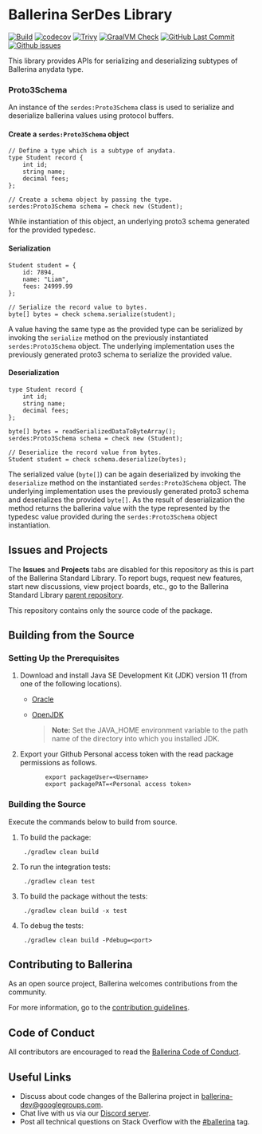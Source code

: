 Ballerina SerDes Library
===================

[![Build](https://github.com/ballerina-platform/module-ballerina-serdes/workflows/Build/badge.svg)](https://github.com/ballerina-platform/module-ballerina-serdes/actions?query=workflow%3ABuild)
[![codecov](https://codecov.io/gh/ballerina-platform/module-ballerina-serdes/branch/main/graph/badge.svg)](https://codecov.io/gh/ballerina-platform/module-ballerina-serdes)
[![Trivy](https://github.com/ballerina-platform/module-ballerina-serdes/actions/workflows/trivy-scan.yml/badge.svg)](https://github.com/ballerina-platform/module-ballerina-serdes/actions/workflows/trivy-scan.yml)
[![GraalVM Check](https://img.shields.io/github/workflow/status/ballerina-platform/module-ballerina-serdes/Build%20with%20bal%20test%20native?label=GraalVM%20Check)](https://github.com/ballerina-platform/module-ballerina-serdes/actions/workflows/build-with-bal-test-native.yml)
[![GitHub Last Commit](https://img.shields.io/github/last-commit/ballerina-platform/module-ballerina-serdes.svg)](https://github.com/ballerina-platform/module-ballerina-serdes/commits/main)
[![Github issues](https://img.shields.io/github/issues/ballerina-platform/ballerina-standard-library/module/serdes.svg?label=Open%20Issues)](https://github.com/ballerina-platform/ballerina-standard-library/labels/module%2Fserdes)


This library provides APIs for serializing and deserializing subtypes of Ballerina anydata type.

### Proto3Schema

An instance of the `serdes:Proto3Schema` class is used to serialize and deserialize ballerina values using protocol buffers.

#### Create a `serdes:Proto3Schema` object

```ballerina
// Define a type which is a subtype of anydata.
type Student record {
    int id;
    string name;
    decimal fees;
};

// Create a schema object by passing the type.
serdes:Proto3Schema schema = check new (Student);
```
While instantiation of this object, an underlying proto3 schema generated for the provided typedesc.

#### Serialization

```ballerina
Student student = {
    id: 7894,
    name: "Liam",
    fees: 24999.99
};

// Serialize the record value to bytes.
byte[] bytes = check schema.serialize(student);
```
A value having the same type as the provided type can be serialized by invoking the `serialize` method on the previously instantiated `serdes:Proto3Schema` object. The underlying implementation uses the previously generated proto3 schema to serialize the provided value.

#### Deserialization

```ballerina
type Student record {
    int id;
    string name;
    decimal fees;
};

byte[] bytes = readSerializedDataToByteArray();
serdes:Proto3Schema schema = check new (Student);

// Deserialize the record value from bytes.
Student student = check schema.deserialize(bytes);
```
The serialized value (`byte[]`) can be again deserialized by invoking the `deserialize` method on the instantiated `serdes:Proto3Schema` object. The underlying implementation uses the previously generated proto3 schema and deserializes the provided `byte[]`. As the result of deserialization the method returns the ballerina value with the type represented by the typedesc value provided during the `serdes:Proto3Schema` object instantiation.

## Issues and Projects

The **Issues** and **Projects** tabs are disabled for this repository as this is part of the Ballerina Standard Library. To report bugs, request new features, start new discussions, view project boards, etc., go to the Ballerina Standard Library [parent repository](https://github.com/ballerina-platform/ballerina-standard-library).

This repository contains only the source code of the package.

## Building from the Source

### Setting Up the Prerequisites

1. Download and install Java SE Development Kit (JDK) version 11 (from one of the following locations).
    * [Oracle](https://www.oracle.com/java/technologies/javase-jdk11-downloads.html)

    * [OpenJDK](https://adoptium.net/)

      > **Note:** Set the JAVA_HOME environment variable to the path name of the directory into which you installed JDK.

2. Export your Github Personal access token with the read package permissions as follows.

              export packageUser=<Username>
              export packagePAT=<Personal access token>

### Building the Source

Execute the commands below to build from source.

1. To build the package:

        ./gradlew clean build

2. To run the integration tests:

        ./gradlew clean test

3. To build the package without the tests:

        ./gradlew clean build -x test

4. To debug the tests:

        ./gradlew clean build -Pdebug=<port>

## Contributing to Ballerina

As an open source project, Ballerina welcomes contributions from the community.

For more information, go to the [contribution guidelines](https://github.com/ballerina-platform/ballerina-lang/blob/master/CONTRIBUTING.md).

## Code of Conduct

All contributors are encouraged to read the [Ballerina Code of Conduct](https://ballerina.io/code-of-conduct).

## Useful Links

* Discuss about code changes of the Ballerina project in [ballerina-dev@googlegroups.com](mailto:ballerina-dev@googlegroups.com).
* Chat live with us via our [Discord server](https://discord.gg/ballerinalang).
* Post all technical questions on Stack Overflow with the [#ballerina](https://stackoverflow.com/questions/tagged/ballerina) tag.
